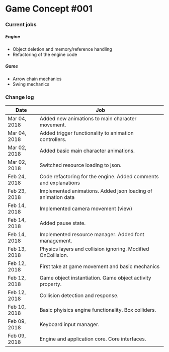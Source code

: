 # Game Concept #001
### Current jobs
##### Engine
* Object deletion and memory/reference handling
* Refactoring of the engine code
##### Game
* Arrow chain mechanics
* Swing mechanics
### Change log

| Date | Job |
| ------------ | ------------------------------------------------------------------ |
| Mar 04, 2018 | Added new animations to main character movement.					|
| Mar 04, 2018 | Added trigger functionality to animation controllers.				|
| Mar 02, 2018 | Added basic main character animations.								|
| Mar 02, 2018 | Switched resource loading to json. 								|
| Feb 24, 2018 | Code refactoring for the engine. Added comments and explanations	|
| Feb 23, 2018 | Implemented animations. Added json loading of animation data 		|
| Feb 14, 2018 | Implemented camera movement (view) 								|
| Feb 14, 2018 | Added pause state. 												|
| Feb 14, 2018 | Implemented resource manager. Added font management. 				|
| Feb 13, 2018 | Physics layers and collision ignoring. Modified OnCollision.		|
| Feb 12, 2018 | First take at game movement and basic mechanics 					|
| Feb 12, 2018 | Game object instantiation. Game object activity property. 			|
| Feb 12, 2018 | Collision detection and response. 									|
| Feb 10, 2018 | Basic phyisics engine functionality. Box colliders. 				|	 
| Feb 09, 2018 | Keyboard input manager. 											|
| Feb 09, 2018 | Engine and application core. Core interfaces. 						|